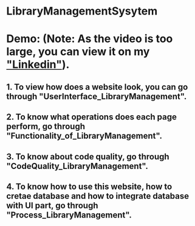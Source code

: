 # LibraryManagementSysytem

# Demo: (Note: As the video is too large, you can view it on my ["Linkedin"](https://www.linkedin.com/feed/update/urn:li:activity:7232799497750208513/)).

## 1. To view how does a website look, you can go through "UserInterface_LibraryManagement".
## 2. To know what operations does each page perform, go through "Functionality_of_LibraryManagement".
## 3. To know about code quality, go through "CodeQuality_LibraryManagement".
## 4. To know how to use this website, how to cretae database and how to integrate database with UI part, go through "Process_LibraryManagement".
